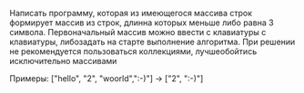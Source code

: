 Написать программу, которая из имеющегося массива строк формирует массив из строк, длинна которых меньше либо равна 3 символа.
Первоначальный массив можно ввести с клавиатуры с клавиатуры, либозадать на старте 
выполнение алгоритма. При решении не рекомендуется пользоваться коллекциями, лучшеобойтись исключительно массивами 
​

Примеры: 
["hello", "2", "woorld",":-)"] -> ["2", ":-)"]

​